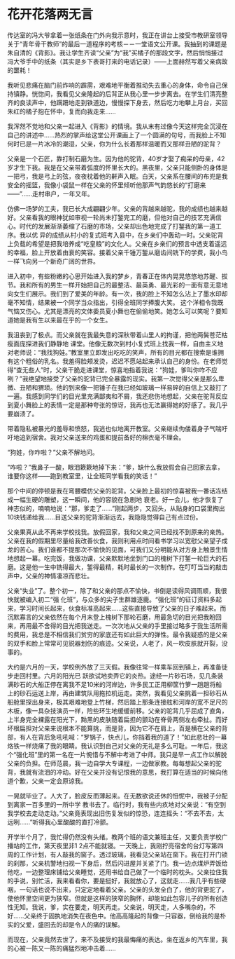 # 花开花落两无言

传达室的冯大爷拿着一张纸条在门外向我示意时，我正在讲台上接受市教研室领导关于“青年骨干教师”的最后一道程序的考核－－一堂语文公开课。我抽到的课题是朱自清的《背影》。我让学生齐读“父亲”为“我”买橘子的那段文字，然后悄悄接过冯大爷手中的纸条（其实是乡下表哥打来的电话记录）——上面赫然写着父亲病故的噩耗！ 

我听见悲痛在脑门前炸响的霹雳，艰难地平衡着推动失去重心的身体，命令自己保持镇静。恍惚间，我看见父亲隆起的后背正从我心里一步步离去。在学生们清亮整齐的良读声中，他蹒跚地走到铁道边，慢慢探下身去，然后吃力地攀上月台，买回朱红的橘子抱在怀中，复而向我走来…… 

我浑然不觉地和父亲一起进入《背影》的情境。我从末有过像今天这样完全沉浸在自己的讲述中……热烈的掌声给这堂公开课画上了一个圆满的句号，而我脸上不知何时已是一片冰冷的潮湿，父亲，你为什么长着那样温暖而又那样丑陋的驼背？ 

父亲是一个石匠，靠打制石磨为生。因为他的驼背，40岁才娶了痴呆的母亲，42岁才生下我。我是在父亲带着弧度的怀里长大的。黑夜里，父亲只能侧卧的身体是一把弓，我是弓上的弦，夜夜枕着他的鼾声入眠。白天，父亲系在腰间的布兜是我安全的摇篮，我像小袋鼠一样在父亲的怀里倾听他那声气韵悠长的“打磨来——”……走村串户，一年又年。 

仿佛一场梦的工夫，我已长大成翩翩少年。父亲的背越来越驼，我的成绩也越来越好。父亲看我的眼神犹如审视一轮尚未打錾完工的磨，但他对自己的技艺充满信心。时代的发展渐渐萎缩了石磨的市场，父亲却出色地完成了打錾我的第一道工序。我以优 异的成绩从村小的复式班考入县中，在乡亲们中轰动一时。父亲驼背上负载的希望是把我培养成“吃皇粮”的文化人。父亲在乡亲们的预言中透支着遥远的幸福，脸上开放着由衰的笑容。接着父亲千锤万錾从磨齿间铣下的学费，我小鸟一样飞向另一个新奇广阔的世界。 

进入初中，有些粉嫩的心思开始进入我的梦乡，青春正在体内晃晃悠悠地苏醒、拔节。我和所有的男生一样开始把自己的最整洁、最英勇、最光彩的一面有意无意地向女生们展示。我们到了爱美的年龄。有一次，我的脸上不知怎么沾上了墨水印却毫不知情，结果被一个同学当众指出，引得全班同学捧腹大笑。 这个洋相令我既气恼又伤心。尤其是漂亮的文体委员夏小舞也在偷偷地笑。她怎么可以笑呢？要知道她是我有生以来最在乎的一个女生。 

我沮丧到了极点。而父亲就在我最失意的深秋带着山里人的拘谨，把他两鬓苍茫枯瘦面庞探进我们静静地 课堂。他像无数次到村小复式班上找我一样，自由主义地对老师说：“我找狗娃。”教室里立即发出吃吃的笑声，所有的目光都在搜索是谁拥有这个粗俗的乳名。我羞得脸颊发烫，迟迟不愿站起来承认自己的身份。在老师觉得“查无些人”时，父亲干脆走进课堂，惊喜地指着我说：“狗娃，爹叫你咋不应咧？”我绝望地接受了父亲的驼背已完全暴露的现实。我第一次觉得父亲是那么卑微、丑陋和猬琐。他的到来像一把锤子在我已经如玻璃一样易碎的自信上又敲打了一遍。我感到同学们的目光里充满鄙夷和不屑，我还悲伤地想起，父亲在驼背反应到夏小舞脸上的表情一定是那种夸张的惊讶，我再也无法赢得她的好感了。我几乎要崩溃了。 

带着隐私被暴光的羞辱和愤怒，我逃也似地离开教室。父亲继续佝偻着身子气喘吁吁地追到宿舍。我对父亲送来的鸡蛋和提前备好的棉衣毫不理会。 

“狗娃，你咋啦？”父亲不解地问。 

“咋啦？”我鼻子一酸，眼泪簌簌地掉下来：“爹，缺什么我放假会自己回家去拿，谁要你这样——跑到教室里，让全班同学看我的笑话！” 

那个中间的停顿是我在弯腰模仿父亲的驼背。父亲脸上最初的惊喜被我一番话冻结成一幅生硬的雕塑，这一瞬间，他的容貌在急剧地 衰老。好一会儿，他才恢复了神志似的，喃喃地说：“那，爹走了……”刚起两步，又回头，从贴身的口袋里掏出10块钱递给我……目送父亲的驼背渐渐远去，我隐隐觉得自己有点过份。 

父亲果真从此不再来学校找我。放假回家，我和父亲之间已经找不到原来的亲热。父亲在我的假期里尽量给我改善伙食，我则利用点时间看书学习以宽慰父亲望子成龙的苦心。我们谁都不提那次不愉快的见面，可我们又分明能从对方身上触景生情地想起一幕。吃完饭，我做功课，父亲默默地坐到门口的槐树下打錾一轮巨大的石磨。这是他一生中铣得最大，錾得最精，耗时最长的一次制作。在叮叮当当的敲击声中，父亲的神情凄凉而悲壮。 

父亲“失业”了。整个初一，除了和父亲的那点不愉快，书倒是读得风调雨顺，我很快就被编入初二“强 化班”，与众多的尖子生群雄逐鹿。“强化班”的征订资料多起来，学习时间长起来，伙食标准高起来……这些直接导致了父亲的日子难起来。而沉默寡言的父亲依然在每个月末登上槐树下那轮石磨，用最急切的目光把我盼回来，再用最不舍得的目光把我送走。一次次地从父亲的手里接过略多于我生活所需的费用，我总是不相信我们贫穷的家底还有如此巨大的弹性。最令我疑惑的是父亲的双手和脸上常常可见锐器划伤的痕迹。父亲说，人老了，风一吹皮肤就开裂，没事的。 

大约是六月的一天，学校例外放了三天假。我像往常一样乘车回到镇上，再准备徒步走回村里。六月的阳光已 跃欲试地卖弄它的炎热。途经一片砂石场，见几条装满砂石的大船正停在离我不足10米的河岸边，许多民工正用柳筐竹箩一趟趟将船上的砂石运送上岸，再由建筑队用拖拉机运走。突然，我看见父亲挑着一担砂石从船舱里探出身来，极其艰难地登上竹梯，然后踏上那条连接舷和河岸的宽不足尺的木板，像一具杂技演员一样，险些环生地缓缓前移。父亲的驼背几乎屈成了直角，上半身完全裸露在阳光下，黝黑的皮肤随着扁担的颤动在脊骨两侧左右牵扯。而好坏根扁担对父亲来说根本不能算挑，而是背，因为它不在肩上，百是横在父亲的背部，有人在背后急吼吼喊：“罗锅子，快点儿，你挡着我的道了！”如此悲壮的一幕烙铁一样烧痛了我的眼睛。我认识到自己对父亲的无礼是多么可耻。一年后，我这个“强化班”里的第一名在一片惋惜与不解中考进了中师。我只是早一点工作以解脱父亲的负担。在师范晨，我一边自学大专课程，一边做家教。每每想起父亲的驼背，我就有流泪的冲动。好在父亲并没有记恨我的意思，我打算在适当的时候向他道个歉，父亲一定会原谅我。 

一晃就毕业了。人大了，脸皮反而薄起来。在无数欲说还休的忸怩中，我被子分配到离家一百多里的一所中学 教书去了。临行时，我有些内疚地对父亲说：“有空到我学校去走动走动。”父亲竟表现出旧伤复发似的惊恐，连连摇头：“不去不去，太远咧……”听得我心里酸酸的直打冷颤。 

开学半个月了，我忙得仍然没有头绪。教两个班的语文兼班主任，又要负责学校广播站的工作，第天夜里非1 2点不能就寝。一天晚上，我刚拧亮宿舍的台灯写第四周的工作计划，有人敲我的窗子。透过玻璃，我看见父亲站在窗下。我在打开门锁的刹那，父亲机警地扫视一下身后，然后闪进屋并关紧了门。我一边点煤炉弄饭给他吃，一边整理床铺给父亲睡觉，还用书给自己做了一个临时的枕头。父亲拉住我的手说，别忙活，我来看看你，要是挺好，我就放心了，这就走……我几乎有些硬咽，一句话也说不出来，只定定地看着父亲。父亲的头发全白了，他的背更驼了，使他怀里空间更为狭窄。但就是这样的狭窄的胸怀，却能如此包容儿子的所有创造性无知。我说，爹，实在要走，明天再走。父亲说，明天走，人多嘴杂的，不好……父亲终于固执地消失在夜色中。他高高隆起的背像一只容器，倒给我的是朴实的父爱，盛回去的却是令人的痛的误解。 

而现在，父亲竟然去世了，来不及接受的我最悔痛的表达。坐在返乡的汽车里，我的心被一陈又一陈的痛猛烈地冲击着……
 